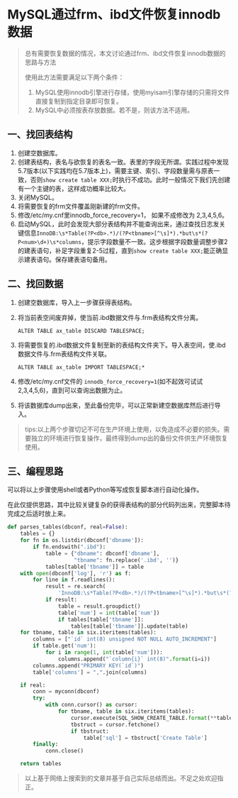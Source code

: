 # MySQL通过frm、ibd文件恢复innodb数据

> 总有需要恢复数据的情况，本文讨论通过frm、ibd文件恢复innodb数据的思路与方法
>
> 使用此方法需要满足以下两个条件：
>
> 1. MySQL使用innodb引擎进行存储，使用myisam引擎存储的只需将文件直接复制到指定目录即可恢复。
> 2. MySQL中必须按表存放数据。若不是，则该方法不适用。

## 一、找回表结构

1. 创建空数据库。
2. 创建表结构，表名与欲恢复的表名一致。表里的字段无所谓。实践过程中发现5.7版本(以下实践均在5.7版本上)，需要主键、索引、字段数量需与原表一致，否则`show create table XXX;`时执行不成功。此时一般情况下我们先创建有一个主键的表，这样成功概率比较大。
3. 关闭MySQL。
4. 将需要恢复的frm文件覆盖刚新建的frm文件。
5. 修改/etc/my.cnf里innodb_force_recovery=1， 如果不成修改为 2,3,4,5,6。
6. 启动MySQL，此时会发现大部分表结构并不能查询出来，通过查找日志发关键信息`InnoDB:\s*Table(?P<db>.*)/(?P<tbname>[^\s]*).*but\s*(?P<num>\d+)\s*columns`，提示字段数量不一致。这步根据字段数量调整步骤2的建表语句，补足字段重复2-5过程，直到`show create table XXX;`能正确显示建表语句。保存建表语句备用。

## 二、找回数据

1. 创建空数据库，导入上一步骤获得表结构。

2. 将当前表空间废弃掉，使当前.ibd数据文件与.frm表结构文件分离。

   `ALTER TABLE ax_table DISCARD TABLESPACE;`

3. 将需要恢复的.ibd数据文件复制至新的表结构文件夹下。导入表空间，使.ibd数据文件与.frm表结构文件关联。

   `ALTER TABLE ax_table IMPORT TABLESPACE;* `

4. 修改/etc/my.cnf文件的 `innodb_force_recovery=1`(如不起效可试试 2,3,4,5,6)，直到可以查询出数据为止。

5. 将该数据库dump出来，至此备份完毕，可以正常新建空数据库然后进行导入。

> tips:以上两个步骤切记不可在生产环境上使用，以免造成不必要的损失。需要独立的环境进行恢复操作，最终得到dump出的备份文件供生产环境恢复使用。  



## 三、编程思路

可以将以上步骤使用shell或者Python等写成恢复脚本进行自动化操作。

在此仅提供思路，其中比较关键复杂的获得表结构的部分代码列出来，完整脚本待完成之后适时放上来。

```python
def parses_tables(dbconf, real=False):
    tables = {}
    for fn in os.listdir(dbconf['dbname']):
        if fn.endswith(".ibd"):
            table = {"dbname": dbconf['dbname'],
                     "tbname": fn.replace('.ibd', '')}
            tables[table['tbname']] = table
    with open(dbconf['log'], 'r') as f:
        for line in f.readlines():
            result = re.search(
                'InnoDB:\s*Table(?P<db>.*)/(?P<tbname>[^\s]*).*but\s*(?P<num>\d+)\s*columns', line)
            if result:
                table = result.groupdict()
                table['num'] = int(table['num'])
                if tables[table['tbname']]:
                    tables[table['tbname']].update(table)
    for tbname, table in six.iteritems(tables):
        columns = ["`id` int(8) unsigned NOT NULL AUTO_INCREMENT"]
        if table.get('num'):
            for i in range(1, int(table['num'])):
                columns.append("`column{i}` int(8)".format(i=i))
        columns.append("PRIMARY KEY(`id`)")
        table['columns'] = ",".join(columns)

    if real:
        conn = myconn(dbconf)
        try:
            with conn.cursor() as cursor:
                for tbname, table in six.iteritems(tables):
                    cursor.execute(SQL_SHOW_CREATE_TABLE.format(**table))
                    tbstruct = cursor.fetchone()
                    if tbstruct:
                        table['sql'] = tbstruct['Create Table']
        finally:
            conn.close()

    return tables
```

> 以上基于网络上搜索到的文章并基于自己实际总结而出。不足之处欢迎指正。
